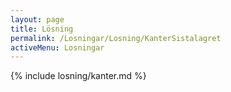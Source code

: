```yaml
---
layout: page
title: Lösning
permalink: /Losningar/Losning/KanterSistalagret
activeMenu: Losningar
---
```

<div class="container margin-top">
{% include losning/kanter.md %}
</div>